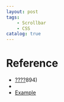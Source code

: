 ```yaml
---
layout: post
tags: 
    - Scrollbar
    - CSS
catalog: true
---
```



# Reference 

- [????](https://segmentfault.com/a/1190000003708894)894)<br>
- [](https://www.xuanfengge.com/css3-webkit-scrollbar.html)
- [Example](http://www.xuanfengge.com/demo/201311/scroll/css3-scroll.html)